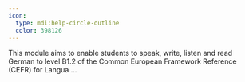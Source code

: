 ```yaml
---
icon:
  type: mdi:help-circle-outline
  color: 398126
---
```


This module aims to enable students to speak, write, listen and read German to level B1.2 of the Common European Framework Reference (CEFR) for Langua ... 
